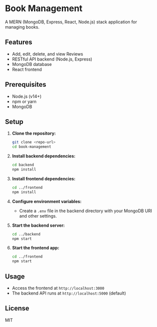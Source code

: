 # Book Management

A MERN (MongoDB, Express, React, Node.js) stack application for managing books.

## Features

- Add, edit, delete, and view Reviews
- RESTful API backend (Node.js, Express)
- MongoDB database
- React frontend

## Prerequisites

- Node.js (v14+)
- npm or yarn
- MongoDB

## Setup

1. **Clone the repository:**
   ```bash
   git clone <repo-url>
   cd book-management
   ```

2. **Install backend dependencies:**
   ```bash
   cd backend
   npm install
   ```

3. **Install frontend dependencies:**
   ```bash
   cd ../frontend
   npm install
   ```

4. **Configure environment variables:**
   - Create a `.env` file in the backend directory with your MongoDB URI and other settings.

5. **Start the backend server:**
   ```bash
   cd ../backend
   npm start
   ```

6. **Start the frontend app:**
   ```bash
   cd ../frontend
   npm start
   ```

## Usage

- Access the frontend at `http://localhost:3000`
- The backend API runs at `http://localhost:5000` (default)

## License

MIT
